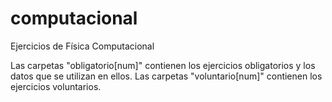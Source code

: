 # computacional
Ejercicios de Física Computacional

Las carpetas "obligatorio[num]" contienen los ejercicios obligatorios y los datos que se utilizan en ellos.
Las carpetas "voluntario[num]" contienen los ejercicios voluntarios.
